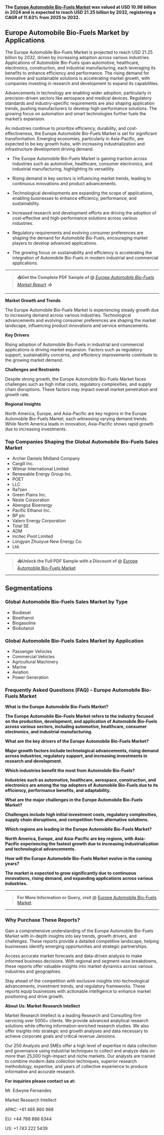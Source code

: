 <p><strong>The <a href="https://www.marketresearchintellect.com/download-sample/?rid=984877&amp;utm_source=Pulse-April-Europe&amp;utm_medium=852">Europe Automobile Bio-Fuels Market</a> was valued at USD 10.98 billion in 2024 and is expected to reach USD 21.25 billion by 2032, registering a CAGR of 11.63% from 2025 to 2032.</strong></p><h2>Europe Automobile Bio-Fuels Market by Applications&nbsp;</h2><p><p>The Europe Automobile Bio-Fuels Market is projected to reach USD 21.25 billion by 2032, driven by increasing adoption across various industries. Applications of Automobile Bio-Fuels span automotive, healthcare, electronics, construction, and industrial manufacturing, each leveraging its benefits to enhance efficiency and performance. The rising demand for innovative and sustainable solutions is accelerating market growth, with companies investing in research and development to expand its capabilities.</p><p>Advancements in technology are enabling wider adoption, particularly in precision-driven sectors like aerospace and medical devices. Regulatory standards and industry-specific requirements are also shaping application trends, pushing manufacturers to develop high-performance solutions. The growing focus on automation and smart technologies further fuels the market&rsquo;s expansion.</p><p>As industries continue to prioritize efficiency, durability, and cost-effectiveness, the Europe Automobile Bio-Fuels Market is set for significant transformation. Emerging economies, particularly in Asia-Pacific, are expected to be key growth hubs, with increasing industrialization and infrastructure development driving demand.</p></p><ul><li><p>The Europe Automobile Bio-Fuels Market is gaining traction across industries such as automotive, healthcare, consumer electronics, and industrial manufacturing, highlighting its versatility.</p></li><li><p>Rising demand in key sectors is influencing market trends, leading to continuous innovations and product advancements.</p></li><li><p>Technological developments are expanding the scope of applications, enabling businesses to enhance efficiency, performance, and sustainability.</p></li><li><p>Increased research and development efforts are driving the adoption of cost-effective and high-performance solutions across various industries.</p></li><li><p>Regulatory requirements and evolving consumer preferences are shaping the demand for Automobile Bio-Fuels, encouraging market players to develop advanced applications.</p></li><li><p>The growing focus on sustainability and efficiency is accelerating the integration of Automobile Bio-Fuels in modern industrial and commercial applications.</p></li></ul><hr /><blockquote><p><strong><span class="font-[700]">📥Get the Complete PDF Sample of @ </span></strong><em><span class="font-[700]"><a href="https://www.marketresearchintellect.com/download-sample/?rid=984877&amp;utm_source=Pulse-April-Europe&amp;utm_medium=852" target="_blank" data-tracking-control-name="article-ssr-frontend-pulse_little-text-block" data-tracking-will-navigate="" data-test-link="">Europe Automobile Bio-Fuels Market Report</a>&nbsp;📥</span></em></p></blockquote><hr /><p class="" data-start="77" data-end="360"><strong data-start="77" data-end="105">Market Growth and Trends</strong></p><p class="" data-start="77" data-end="360">The Europe Automobile Bio-Fuels Market is experiencing steady growth due to increasing demand across various industries. Technological advancements and evolving consumer preferences are shaping the market landscape, influencing product innovations and service enhancements.</p><p class="" data-start="362" data-end="606"><strong data-start="362" data-end="377">Key Drivers</strong></p><p class="" data-start="362" data-end="606">Rising adoption of Automobile Bio-Fuels in industrial and commercial applications is driving market expansion. Factors such as regulatory support, sustainability concerns, and efficiency improvements contribute to the growing market demand.</p><p class="" data-start="608" data-end="849"><strong data-start="608" data-end="637">Challenges and Restraints</strong></p><p class="" data-start="608" data-end="849">Despite strong growth, the Europe Automobile Bio-Fuels Market faces challenges such as high initial costs, regulatory complexities, and supply chain disruptions. These factors may impact overall market penetration and growth rate.</p><p class="" data-start="851" data-end="1095"><strong data-start="851" data-end="872">Regional Insights</strong></p><p class="" data-start="851" data-end="1095">North America, Europe, and Asia-Pacific are key regions in the Europe Automobile Bio-Fuels Market, each witnessing varying demand trends. While North America leads in innovation, Asia-Pacific shows rapid growth due to increasing investments.</p><p><h3>Top Companies Shaping the Global Automobile Bio-Fuels Sales Market </h3><ul><li>Archer Daniels Midland Company</li><li>Cargill Inc.</li><li>Wilmar International Limited</li><li>Renewable Energy Group Inc.</li><li>POET</li><li>LLC</li><li>Ra?zen</li><li>Green Plains Inc.</li><li>Neste Corporation</li><li>Abengoa Bioenergy</li><li>Pacific Ethanol Inc.</li><li>BP plc</li><li>Valero Energy Corporation</li><li>Total SE</li><li>ADM</li><li>Incitec Pivot Limited</li><li>Longyan Zhuoyue New Energy Co.</li><li>Ltd.</li></ul></p><hr /><blockquote><p><strong>📥Unlock the Full PDF Sample with a Discount of @</strong> <a href="https://www.marketresearchintellect.com/ask-for-discount/?rid=984877&amp;utm_source=Pulse-April-Europe&amp;utm_medium=852">Europe Automobile Bio-Fuels Market</a></p></blockquote><hr /><p><h2>Segmentations</h2><h3>Global Automobile Bio-Fuels Sales Market by Type</h3><ul><li>Biodiesel</li><li>Bioethanol</li><li>Biogasoline</li><li>Biobutanol</li></ul><h3>Global Automobile Bio-Fuels Sales Market by Application</h3><ul><li>Passenger Vehicles</li><li>Commercial Vehicles</li><li>Agricultural Machinery</li><li>Marine</li><li>Aviation</li><li>Power Generation</li></ul></p><h3><strong>Frequently Asked Questions (FAQ) &ndash; Europe Automobile Bio-Fuels Market</strong></h3><p><strong>What is the Europe Automobile Bio-Fuels Market?</strong></p><p><strong>The Europe Automobile Bio-Fuels Market refers to the industry focused on the production, development, and application of Automobile Bio-Fuels across various sectors, including automotive, healthcare, consumer electronics, and industrial manufacturing.</strong></p><p><strong>What are the key drivers of the Europe Automobile Bio-Fuels Market?</strong></p><p><strong>Major growth factors include technological advancements, rising demand across industries, regulatory support, and increasing investments in research and development.</strong></p><p><strong>Which industries benefit the most from Automobile Bio-Fuels?</strong></p><p><strong>Industries such as automotive, healthcare, aerospace, construction, and electronics are among the top adopters of Automobile Bio-Fuels due to its efficiency, performance benefits, and adaptability.</strong></p><p><strong>What are the major challenges in the Europe Automobile Bio-Fuels Market?</strong></p><p><strong>Challenges include high initial investment costs, regulatory complexities, supply chain disruptions, and competition from alternative solutions.</strong></p><p><strong>Which regions are leading in the Europe Automobile Bio-Fuels Market?</strong></p><p><strong>North America, Europe, and Asia-Pacific are key regions, with Asia-Pacific experiencing the fastest growth due to increasing industrialization and technological advancements.</strong></p><p><strong>How will the Europe Automobile Bio-Fuels Market evolve in the coming years?</strong></p><p><strong>The market is expected to grow significantly due to continuous innovations, rising demand, and expanding applications across various industries.</strong></p><hr /><blockquote><p><span class="font-[700]"><strong>For More Information or Query, visit&nbsp;@</strong>&nbsp;</span><span class="font-[700]"><a href="https://www.marketresearchintellect.com/product/global-automobile-bio-fuels-sales-market/?utm_source=Linkedin&utm_medium=852" target="_blank" data-tracking-control-name="article-ssr-frontend-pulse_little-text-block" data-tracking-will-navigate="" data-test-link="">Europe Automobile Bio-Fuels Market</a></span></p></blockquote><hr /><h3><strong data-start="0" data-end="31">Why Purchase These Reports?</strong></h3><p class="" data-start="35" data-end="297">Gain a comprehensive understanding of the Europe Automobile Bio-Fuels Market with in-depth insights into key trends, growth drivers, and challenges. These reports provide a detailed competitive landscape, helping businesses identify emerging opportunities and strategic partnerships.</p><p class="" data-start="299" data-end="540">Access accurate market forecasts and data-driven analysis to make informed business decisions. With regional and segment-wise breakdowns, these reports offer valuable insights into market dynamics across various industries and geographies.</p><p class="" data-start="542" data-end="784">Stay ahead of the competition with exclusive insights into technological advancements, investment trends, and regulatory frameworks. These reports equip businesses with actionable intelligence to enhance market positioning and drive growth.</p><p><strong><span class="font-[700]">About Us: Market Research Intellect</span></strong></p><p><span class="">Market Research Intellect is a leading Research and Consulting firm servicing over 5000+ clients. We provide advanced analytical research solutions while offering information-enriched research studies.&nbsp;</span>We also offer insights into strategic and growth analyses and data necessary to achieve corporate goals and critical revenue Janisions.</p><p><span class="">Our 250 Analysts and SMEs offer a high level of expertise in data collection and governance using industrial techniques to collect and analyze data on more than 25,000 high-impact and niche markets. Our analysts are trained to combine modern data collection techniques, superior research methodology, expertise, and years of collective experience to produce informative and accurate research.</span></p><p><strong>For inquiries please contact us at:</strong></p><p>Mr. Edwyne Fernandes</p><p>Market Research Intellect</p><p>APAC: +61 485 860 968</p><p>EU: +44 788 886 6344</p><p>US: +1 743 222 5439</p>